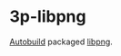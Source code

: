 # 3p-libpng

[Autobuild][] packaged [libpng][].

[Autobuild]: https://github.com/secondlife/autobuild
[libpng]: http://www.libpng.org/pub/png/libpng.html
